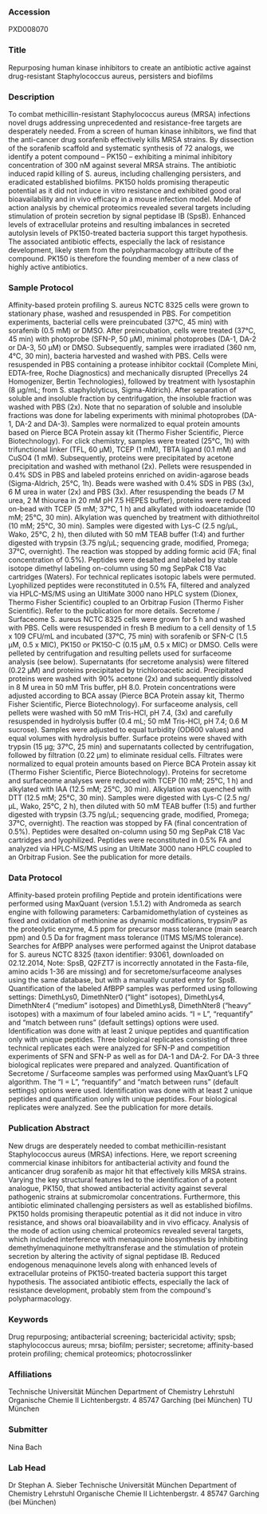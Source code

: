 ### Accession
PXD008070

### Title
Repurposing human kinase inhibitors to create an antibiotic active against drug-resistant Staphylococcus aureus, persisters and biofilms

### Description
To combat methicillin-resistant Staphylococcus aureus (MRSA) infections novel drugs addressing unprecedented and resistance-free targets are desperately needed. From a screen of human kinase inhibitors, we find that the anti-cancer drug sorafenib effectively kills MRSA strains. By dissection of the sorafenib scaffold and systematic synthesis of 72 analogs, we identify a potent compound – PK150 – exhibiting a minimal inhibitory concentration of 300 nM against several MRSA strains. The antibiotic induced rapid killing of S. aureus, including challenging persisters, and eradicated established biofilms. PK150 holds promising therapeutic potential as it did not induce in vitro resistance and exhibited good oral bioavailability and in vivo efficacy in a mouse infection model. Mode of action analysis by chemical proteomics revealed several targets including stimulation of protein secretion by signal peptidase IB (SpsB). Enhanced levels of extracellular proteins and resulting imbalances in secreted autolysin levels of PK150-treated bacteria support this target hypothesis. The associated antibiotic effects, especially the lack of resistance development, likely stem from the polypharmacology attribute of the compound. PK150 is therefore the founding member of a new class of highly active antibiotics.

### Sample Protocol
Affinity-based protein profiling S. aureus NCTC 8325 cells were grown to stationary phase, washed and resuspended in PBS. For competition experiments, bacterial cells were preincubated (37°C, 45 min) with sorafenib (0.5 mM) or DMSO. After preincubation, cells were treated (37°C, 45 min) with photoprobe (SFN-P, 50 µM), minimal photoprobes (DA-1, DA-2 or DA-3, 50 µM) or DMSO. Subsequently, samples were irradiated (360 nm, 4°C, 30 min), bacteria harvested and washed with PBS. Cells were resuspended in PBS containing a protease inhibitor cocktail (Complete Mini, EDTA-free, Roche Diagnostics) and mechanically disrupted (Precellys 24 Homogenizer, Bertin Technologies), followed by treatment with lysostaphin (8 µg/mL; from S. staphylolyticus, Sigma-Aldrich). After separation of soluble and insoluble fraction by centrifugation, the insoluble fraction was washed with PBS (2x). Note that no separation of soluble and insoluble fractions was done for labeling experiments with minimal photoprobes (DA-1, DA-2 and DA-3). Samples were normalized to equal protein amounts based on Pierce BCA Protein assay kit (Thermo Fisher Scientific, Pierce Biotechnology). For click chemistry, samples were treated (25°C, 1h) with trifunctional linker (TFL, 60 µM), TCEP (1 mM), TBTA ligand (0.1 mM) and CuSO4 (1 mM).  Subsequently, proteins were precipitated by acetone precipitation and washed with methanol (2x). Pellets were resuspended in 0.4% SDS in PBS and labeled proteins enriched on avidin-agarose beads (Sigma-Aldrich, 25°C, 1h). Beads were washed with 0.4% SDS in PBS (3x), 6 M urea in water (2x) and PBS (3x). After resuspending the beads (7 M urea, 2 M thiourea in 20 mM pH 7.5 HEPES buffer), proteins were reduced on-bead with TCEP (5 mM; 37°C, 1 h) and alkylated with iodoacetamide (10 mM; 25°C, 30 min). Alkylation was quenched by treatment with dithiothreitol (10 mM; 25°C, 30 min). Samples were digested with Lys-C (2.5 ng/µL, Wako, 25°C, 2 h), then diluted with 50 mM TEAB buffer (1:4) and further digested with trypsin (3.75 ng/µL; sequencing grade, modified, Promega; 37°C, overnight). The reaction was stopped by adding formic acid (FA; final concentration of 0.5%). Peptides were desalted and labeled by stable isotope dimethyl labeling on-column using 50 mg SepPak C18 Vac cartridges (Waters). For technical replicates isotopic labels were permuted. Lyophilized peptides were reconstituted in 0.5% FA, filtered and analyzed via HPLC-MS/MS using an UltiMate 3000 nano HPLC system (Dionex, Thermo Fisher Scientific) coupled to an Orbitrap Fusion (Thermo Fisher Scientific). Refer to the publication for more details. Secretome / Surfaceome S. aureus NCTC 8325 cells were grown for 5 h and washed with PBS. Cells were resuspended in fresh B medium to a cell density of 1.5 x 109 CFU/mL and incubated (37°C, 75 min) with sorafenib or SFN-C (1.5 µM, 0.5 x MIC), PK150 or PK150-C (0.15 µM, 0.5 x MIC) or DMSO. Cells were pelleted by centrifugation and resulting pellets used for surfaceome analysis (see below). Supernatants (for secretome analysis) were filtered (0.22 µM) and proteins precipitated by trichloroacetic acid. Precipitated proteins were washed with 90% acetone (2x) and subsequently dissolved in 8 M urea in 50 mM Tris buffer, pH 8.0. Protein concentrations were adjusted according to BCA assay (Pierce BCA Protein assay kit, Thermo Fisher Scientific, Pierce Biotechnology). For surfaceome analysis, cell pellets were washed with 50 mM Tris-HCl, pH 7.4, (3x) and carefully resuspended in hydrolysis buffer (0.4 mL; 50 mM Tris-HCl, pH 7.4; 0.6 M sucrose). Samples were adjusted to equal turbidity (OD600 values) and equal volumes with hydrolysis buffer. Surface proteins were shaved with trypsin (15 µg; 37°C, 25 min) and supernatants collected by centrifugation, followed by filtration (0.22 µm) to eliminate residual cells. Filtrates were normalized to equal protein amounts based on Pierce BCA Protein assay kit (Thermo Fisher Scientific, Pierce Biotechnology). Proteins for secretome and surfaceome analyses were reduced with TCEP (10 mM; 25°C, 1 h) and alkylated with IAA (12.5 mM; 25°C, 30 min). Alkylation was quenched with DTT (12.5 mM; 25°C, 30 min). Samples were digested with Lys-C (2.5 ng/µL, Wako, 25°C, 2 h), then diluted with 50 mM TEAB buffer (1:5) and further digested with trypsin (3.75 ng/µL; sequencing grade, modified, Promega; 37°C, overnight). The reaction was stopped by FA (final concentration of 0.5%). Peptides were desalted on-column using 50 mg SepPak C18 Vac cartridges and lyophilized. Peptides were reconstituted in 0.5% FA and analyzed via HPLC-MS/MS using an UltiMate 3000 nano HPLC coupled to an Orbitrap Fusion. See the publication for more details.

### Data Protocol
Affinity-based protein profiling Peptide and protein identifications were performed using MaxQuant (version 1.5.1.2) with Andromeda as search engine with following parameters: Carbamidomethylation of cysteines as fixed and oxidation of methionine as dynamic modifications, trypsin/P as the proteolytic enzyme, 4.5 ppm for precursor mass tolerance (main search ppm) and 0.5 Da for fragment mass tolerance (ITMS MS/MS tolerance). Searches for AfBPP analyses were performed against the Uniprot database for S. aureus NCTC 8325 (taxon identifier: 93061, downloaded on 02.12.2014, Note: SpsB, Q2FZT7 is incorrectly annotated in the Fasta-file, amino acids 1-36 are missing) and for secretome/surfaceome analyses using the same database, but with a manually curated entry for SpsB. Quantification of the labeled AfBPP samples was performed using following settings: DimethLys0, DimethNter0 (“light” isotopes), DimethLys4, DimethNter4 (“medium” isotopes) and DimethLys8, DimethNter8 (“heavy” isotopes) with a maximum of four labeled amino acids. “I = L”, “requantify” and “match between runs” (default settings) options were used. Identification was done with at least 2 unique peptides and quantification only with unique peptides. Three biological replicates consisting of three technical replicates each were analyzed for SFN-P and competition experiments of SFN and SFN-P as well as for DA-1 and DA-2. For DA-3 three biological replicates were prepared and analyzed.  Quantification of Secretome / Surfaceome samples was performed using MaxQuant’s LFQ algorithm. The “I = L”, “requantify” and “match between runs” (default settings) options were used. Identification was done with at least 2 unique peptides and quantification only with unique peptides. Four biological replicates were analyzed. See the publication for more details.

### Publication Abstract
New drugs are desperately needed to combat methicillin-resistant Staphylococcus aureus (MRSA) infections. Here, we report screening commercial kinase inhibitors for antibacterial activity and found the anticancer drug sorafenib as major hit that effectively kills MRSA strains. Varying the key structural features led to the identification of a potent analogue, PK150, that showed antibacterial activity against several pathogenic strains at submicromolar concentrations. Furthermore, this antibiotic eliminated challenging persisters as well as established biofilms. PK150 holds promising therapeutic potential as it did not induce in vitro resistance, and shows oral bioavailability and in vivo efficacy. Analysis of the mode of action using chemical proteomics revealed several targets, which included interference with menaquinone biosynthesis by inhibiting demethylmenaquinone methyltransferase and the stimulation of protein secretion by altering the activity of signal peptidase IB. Reduced endogenous menaquinone levels along with enhanced levels of extracellular proteins of PK150-treated bacteria support this target hypothesis. The associated antibiotic effects, especially the lack of resistance development, probably stem from the compound's polypharmacology.

### Keywords
Drug repurposing; antibacterial screening; bactericidal activity; spsb; staphylococcus aureus; mrsa; biofilm; persister; secretome; affinity-based protein profiling; chemical proteomics; photocrosslinker

### Affiliations
Technische Universität München Department of Chemistry Lehrstuhl Organische Chemie II Lichtenbergstr. 4 85747 Garching (bei München)
TU München

### Submitter
Nina Bach

### Lab Head
Dr Stephan A. Sieber
Technische Universität München Department of Chemistry Lehrstuhl Organische Chemie II Lichtenbergstr. 4 85747 Garching (bei München)


